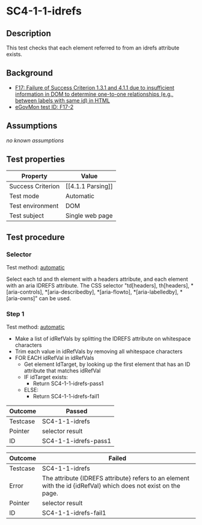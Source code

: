 # SC4-1-1-idrefs

## Description
This test checks that each element referred to from an idrefs attribute exists.


## Background
- [F17: Failure of Success Criterion 1.3.1 and 4.1.1 due to insufficient information in DOM to determine one-to-one relationships (e.g., between labels with same id) in HTML](http://www.w3.org/TR/2014/NOTE-WCAG20-TECHS-20140311/F17)
- [eGovMon test ID: F17-2](http://wiki.egovmon.no/wiki/SC4.1.1#Element_with_.40for)


## Assumptions
*no known assumptions*


## Test properties
| Property          | Value
|-------------------|----
| Success Criterion | [[4.1.1 Parsing]]
| Test mode         | Automatic
| Test environment  | DOM
| Test subject      | Single web page


## Test procedure

### Selector
Test method: [automatic][earl:automatic]

Select each td and th element with a headers attribute, and each element with an aria IDREFS attribute. The CSS selector "td[headers], th[headers], *[aria-controls], *[aria-describedby], *[aria-flowto], *[aria-labelledby], *[aria-owns]" can be used.

### Step 1
Test method: [automatic][earl:automatic]

- Make a list of idRefVals by splitting the IDREFS attribute on whitespace characters
- Trim each value in idRefVals by removing all whitespace characters
- FOR EACH idRefVal in idRefVals
  - Get element IdTarget, by looking up the first element that has an ID attribute that matches idRefVal
  - IF idTarget exists:
    - Return SC4-1-1-idrefs-pass1
  - ELSE:
    - Return SC4-1-1-idrefs-fail1

| Outcome  | Passed
|----------|-----
| Testcase | SC4-1-1-idrefs
| Pointer  | selector result
| ID       | SC4-1-1-idrefs-pass1

| Outcome  | Failed
|----------|-----
| Testcase | SC4-1-1-idrefs
| Error    | The attribute {IDREFS attribute} refers to an element with the id {idRefVal} which does not exist on the page.
| Pointer  | selector result
| ID       | SC4-1-1-idrefs-fail1



[earl:automatic]: ../earl/automatic.md
[earl:semiauto]: ../earl/semiauto.md
[earl:manual]: ../earl/manual.md